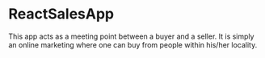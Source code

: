 # ReactSalesApp
This app acts as a meeting point between a buyer and a seller. It is simply an online marketing where one can buy from people within his/her locality. 
